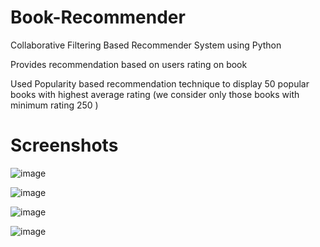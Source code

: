 # Book-Recommender
Collaborative Filtering Based Recommender System using Python

Provides recommendation based on users rating on book

Used Popularity based recommendation technique to display 50 popular books with highest average rating (we consider only those books with minimum rating 250 )

# Screenshots

![image](https://github.com/geek-anish/Book-Reccommender/assets/51984675/8b911feb-f884-4aae-a59b-791ec3b1089d)

![image](https://github.com/geek-anish/Book-Reccommender/assets/51984675/c2e65af9-ce73-41bb-8984-03094e3fdbf9)

![image](https://github.com/geek-anish/Book-Reccommender/assets/51984675/f63edd9a-dff2-4c3b-a6fa-94216dac73e5)


![image](https://github.com/geek-anish/Book-Reccommender/assets/51984675/d32a7f66-fa32-4e60-8c0b-06c9962f65d5)

